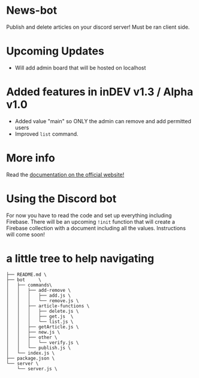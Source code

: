 # News-bot
Publish and delete articles on your discord server! Must be ran client side.

# Upcoming Updates
- Will add admin board that will be hosted on localhost

# Added features in inDEV v1.3 / Alpha v1.0
- Added value "main" so ONLY the admin can remove and add permitted users
- Improved `list` command.


# More info
Read the [documentation on the official website!](https://www.softsquirrel.tk/docs/newsbot.html)


# Using the Discord bot
For now you have to read the code and set up everything including Firebase. There will be an upcoming `!init` function that will create a Firebase collection with a document including all the values. Instructions will come soon!


# a little tree to help navigating
```
├── README.md \
├── bot     \
│   ├── commands\
│   │   ├── add-remove \
│   │   │   ├── add.js \
│   │   │   └── remove.js \
│   │   ├── article-functions \
│   │   │   ├── delete.js \
│   │   │   ├── get.js  \
│   │   │   └── list.js \
│   │   ├── getArticle.js \
│   │   ├── new.js \
│   │   ├── other \ 
│   │   │   └── verify.js \
│   │   └── publish.js \
│   └── index.js \
├── package.json \
└── server \
    └── server.js \
```
